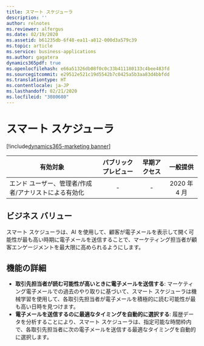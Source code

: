 ```yaml
---
title: スマート スケジューラ
description: ''
author: relnotes
ms.reviewer: alfergus
ms.date: 02/19/2020
ms.assetid: b61235db-6f48-ea11-a812-000d3a579c39
ms.topic: article
ms.service: business-applications
ms.author: gagatera
dynamics365pdf: true
ms.openlocfilehash: e66a51326db08f0c0c33b411180133c4bee483fd
ms.sourcegitcommit: e29512e521c19d5542b7c0425a5b3aa83d4bbfdd
ms.translationtype: HT
ms.contentlocale: ja-JP
ms.lasthandoff: 02/21/2020
ms.locfileid: "3080680"
---
```

# <a name="smart-scheduler"></a>スマート スケジューラ
[!include[dynamics365-marketing banner](../includes/dynamics365-marketing.md)]

| 有効対象    |  パブリック プレビュー | 早期アクセス | 一般提供 | 
| ---------- | :----------: |:----------: |:----------: |
|エンド ユーザー、管理者/作成者/アナリストによる有効化|-|-| 2020 年 4 月|


## <a name="business-value"></a>ビジネス バリュー
<!-- bv start -->
スマート スケジューラは、AI を使用して、顧客が電子メールを表示して開く可能性が最も高い時期に電子メールを送信することで、マーケティング担当者が顧客エンゲージメントを最大限に高められるようにします。 
<!-- bv end -->



## <a name="feature-details"></a>機能の詳細
<!--feature detail start -->
- **取引先担当者が読む可能性が高いときに電子メールを送信する**: マーケティング電子メールでの過去のやり取りに基づいて、スマート スケジューラは機械学習を使用して、各取引先担当者が電子メールを積極的に読む可能性が最も高い日時を見つけます。
- **電子メールを送信するのに最適なタイミングを自動的に選択する**: 履歴データを分析することにより、スマート スケジューラは、指定可能な時間枠内で、各取引先担当者に次の電子メールを送信する最適なタイミングを自動的に選択します。 
<!--feature detail end -->









